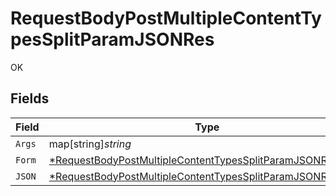 # RequestBodyPostMultipleContentTypesSplitParamJSONRes

OK


## Fields

| Field                                                                                                                                            | Type                                                                                                                                             | Required                                                                                                                                         | Description                                                                                                                                      |
| ------------------------------------------------------------------------------------------------------------------------------------------------ | ------------------------------------------------------------------------------------------------------------------------------------------------ | ------------------------------------------------------------------------------------------------------------------------------------------------ | ------------------------------------------------------------------------------------------------------------------------------------------------ |
| `Args`                                                                                                                                           | map[string]*string*                                                                                                                              | :heavy_minus_sign:                                                                                                                               | N/A                                                                                                                                              |
| `Form`                                                                                                                                           | [*RequestBodyPostMultipleContentTypesSplitParamJSONResForm](../../models/operations/requestbodypostmultiplecontenttypessplitparamjsonresform.md) | :heavy_minus_sign:                                                                                                                               | N/A                                                                                                                                              |
| `JSON`                                                                                                                                           | [*RequestBodyPostMultipleContentTypesSplitParamJSONResJSON](../../models/operations/requestbodypostmultiplecontenttypessplitparamjsonresjson.md) | :heavy_minus_sign:                                                                                                                               | N/A                                                                                                                                              |